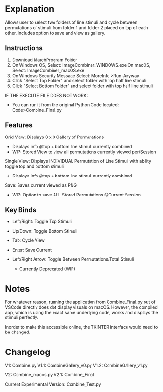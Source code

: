 # Explanation

Allows user to select two folders of line stimuli and cycle between permutations of stimuli from folder 1 and folder 2 placed on top of each other. Includes option to save and view as gallery.

## Instructions
1. Download MatchProgram Folder
2. 
    On Windows OS, Select: ImageCombiner_WINDOWS.exe
    On macOS, Select: ImageCombiner_macOS.exe
3. On Windows Security Message Select: MoreInfo >Run-Anyway
4. Click "Select Top Folder" and select folder with top half line stimuli
5. Click "Select Bottom Folder" and select folder with top half line stimuli

IF THE EXECUTE FILE DOES NOT WORK:
- You can run it from the original Python Code located: Code>Combine_Final.py

## Features
Grid View: Displays 3 x 3 Gallery of Permutations 
- Displays info @top + bottom line stimuli currently combined
- WIP: Stored View to view all permutations currently viewed per/Session

Single View: Displays INDIVIDUAL Permutation of Line Stimuli with ability toggle top and bottom stimuli
- Displays info @top + bottom line stimuli currently combined

Save: Saves current viewed as PNG
- WIP: Option to save ALL Stored Permutations @Current Session

## Key Binds
- Left/Right: Toggle Top Stimuli
- Up/Down: Toggle Bottom Stimuli
- Tab: Cycle View
- Enter: Save Current

- Left/Right Arrow: Toggle Between Permutations/Total Stimuli
    - Currently Deprecated (WIP)

# Notes
For whatever reason, running the application from Combine_Final.py out of VSCode directly does dot display visuals on macOS. However, the compiled app, which is using the exact same underlying code, works and displays the stimuli perfectly.

Inorder to make this accessible online, the TKINTER interface would need to be changed.

# Changelog
V1: Combine.py
V1.1: CombineGallery_v0.py
V1.2: CombineGallery_v1.py

V2: Combine_macos.py
V2.1: Combine_Final

Current Experimental Version: Combine_Test.py

